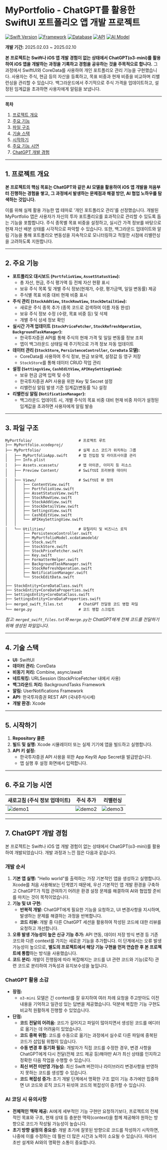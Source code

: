 # MyPortfolio - ChatGPT를 활용한 SwiftUI 포트폴리오 앱 개발 프로젝트

[![Swift Version](https://img.shields.io/badge/Swift-5.0+-orange.svg)](https://swift.org/)
[![Framework](https://img.shields.io/badge/Framework-SwiftUI-blue.svg)](https://developer.apple.com/xcode/swiftui/)
[![Database](https://img.shields.io/badge/Database-CoreData-lightgrey.svg)](https://developer.apple.com/documentation/coredata)
[![API](https://img.shields.io/badge/API-한국투자증권-yellow.svg)](https://apiportal.koreainvestment.com/)
[![AI Model](https://img.shields.io/badge/AI%20Model-ChatGPT%20(o3--mini)-green.svg)](https://openai.com/)

**개발 기간:** 2025.02.03 ~ 2025.02.10

**본 프로젝트는 Swift나 iOS 앱 개발 경험이 없는 상태에서 ChatGPT(o3-mini)를 활용하여 iOS 앱을 개발하는 과정을 기록하고 경험을 공유하는 것을 주목적으로 합니다.** 그 과정에서 SwiftUI와 CoreData를 사용하여 개인 포트폴리오 관리 기능을 구현했습니다. 사용자는 주식, 현금 등의 자산을 등록하고, 목표 비중과 현재 비중을 비교하며 리밸런싱을 관리할 수 있습니다. 백그라운드에서 주기적으로 주식 가격을 업데이트하고, 설정된 임계값을 초과하면 사용자에게 알림을 보냅니다.

---

**목차**
1.  [프로젝트 개요](#1-프로젝트-개요)
2.  [주요 기능](#2-주요-기능)
3.  [파일 구조](#3-파일-구조)
4.  [기술 스택](#4-기술-스택)
5.  [시작하기](#5-시작하기)
6.  [주요 기능 시연](#6-주요-기능-시연)
7.  [ChatGPT 개발 경험](#7-chatgpt-개발-경험)

---

## 1. 프로젝트 개요

**본 프로젝트의 핵심 목표는 ChatGPT와 같은 AI 모델을 활용하여 iOS 앱 개발을 처음부터 진행하는 경험을 쌓고, 그 과정에서 발생하는 문제점과 해결 방안, AI 협업 노하우를 탐색하는 것입니다.**

이를 위해 실제 활용 가능한 앱 테마로 '개인 포트폴리오 관리'를 선정했습니다. 개발된 MyPortfolio 앱은 사용자가 자신의 투자 포트폴리오를 효과적으로 관리할 수 있도록 돕는 기능을 포함합니다. 주식 종목별 목표 비중을 설정하고, 실시간 가격 정보를 바탕으로 현재 자산 배분 상태를 시각적으로 파악할 수 있습니다. 또한, 백그라운드 업데이트와 알림 기능을 통해 포트폴리오 변동성을 지속적으로 모니터링하고 적절한 시점에 리밸런싱을 고려하도록 지원합니다.

---

## 2. 주요 기능

*   **포트폴리오 대시보드 (`PortfolioView`, `AssetStatusView`):**
    *   총 자산, 현금, 주식 평가액 등 전체 자산 현황 표시
    *   보유 주식 목록 및 개별 주식 정보(현재가, 수량, 평가금액, 일일 변동률) 제공
    *   주식별 목표 비중 대비 현재 비중 표시
*   **주식 관리 (`StockAddView`, `StockRowView`, `StockDetailView`):**
    *   새로운 주식 종목 추가 (종목 코드로 검색하여 이름 자동 완성)
    *   보유 주식 정보 수정 (수량, 목표 비중 등) 및 삭제
    *   개별 주식 상세 정보 확인
*   **실시간 가격 업데이트 (`StockPriceFetcher`, `StockRefreshOperation`, `BackgroundTaskManager`):**
    *   한국투자증권 API를 통해 주식의 현재 가격 및 일일 변동률 정보 조회
    *   앱이 백그라운드 상태일 때 주기적으로 가격 정보 자동 업데이트
*   **데이터 관리 (`StockStore`, `PersistenceController`, `CoreData` 모델):**
    *   CoreData를 사용하여 주식 정보, 현금 보유액, 설정값 등 영구 저장
    *   `StockStore`를 통해 데이터 CRUD 작업 관리
*   **설정 (`SettingsView`, `CashEditView`, `APIKeySettingView`):**
    *   보유 현금 금액 입력 및 수정
    *   한국투자증권 API 사용을 위한 Key 및 Secret 설정
    *   리밸런싱 알림 발생 기준 임계값(변동률 %) 설정
*   **리밸런싱 알림 (`NotificationManager`):**
    *   백그라운드 업데이트 시, 개별 주식의 목표 비중 대비 현재 비중 차이가 설정된 임계값을 초과하면 사용자에게 알림 발송

---

## 3. 파일 구조

```
MyPortfolio/                     # 프로젝트 루트
├── MyPortfolio.xcodeproj/
├── MyPortfolio/                 # 실제 소스 코드가 위치하는 그룹
│   ├── MyPortfolioApp.swift     # 앱 진입점 및 라이프사이클 관리
│   ├── Info.plist
│   ├── Assets.xcassets/         # 앱 아이콘, 이미지 등 리소스
│   ├── Preview Content/         # SwiftUI 프리뷰용 데이터
│   │
│   ├── Views/                   # SwiftUI 뷰 정의
│   │   ├── ContentView.swift
│   │   ├── PortfolioView.swift
│   │   ├── AssetStatusView.swift
│   │   ├── StockRowView.swift
│   │   ├── StockAddView.swift
│   │   ├── StockDetailView.swift
│   │   ├── SettingsView.swift
│   │   ├── CashEditView.swift
│   │   └── APIKeySettingView.swift
│   │
│   └── Utilities/               # 유틸리티 및 비즈니스 로직
│       ├── PersistenceController.swift
│       ├── MyPortfolioModel.xcdatamodeld/
│       ├── Stock.swift
│       ├── StockStore.swift
│       ├── StockPriceFetcher.swift
│       ├── Key.swift
│       ├── FormatterHelper.swift
│       ├── BackgroundTaskManager.swift
│       ├── StockRefreshOperation.swift
│       ├── NotificationManager.swift
│       └── StockEditData.swift
│
├── StockEntity+CoreDataClass.swift
├── StockEntity+CoreDataProperties.swift
├── SettingsEntity+CoreDataClass.swift
├── SettingsEntity+CoreDataProperties.swift
├── merged_swift_files.txt       # ChatGPT 전달용 코드 병합 파일
└── merge.py                     # 코드 병합 스크립트
```

*참고: `merged_swift_files.txt`와 `merge.py`는 ChatGPT에게 전체 코드를 전달하기 위해 생성된 파일입니다.*

---

## 4. 기술 스택

*   **UI:** SwiftUI
*   **데이터 관리:** CoreData
*   **비동기 처리:** Combine, async/await
*   **네트워킹:** URLSession (StockPriceFetcher 내에서 사용)
*   **백그라운드 처리:** BackgroundTasks Framework
*   **알림:** UserNotifications Framework
*   **API:** 한국투자증권 REST API (국내주식시세)
*   **개발 환경:** Xcode

---

## 5. 시작하기

1.  **Repository 클론**
2.  **빌드 및 실행:** Xcode 시뮬레이터 또는 실제 기기에 앱을 빌드하고 실행합니다.
3.  **API 키 설정:**
    *   한국투자증권 API 사용을 위한 App Key와 App Secret을 발급받습니다.
    *   앱 실행 후 설정 화면에서 입력합니다.

---

## 6. 주요 기능 시연

| 새로고침 (주식 정보 업데이트) | 주식 추가 | 리밸런싱 |
| ------------------------ | -------- | -------- |
| ![demo1](https://github.com/j8n17/MyPortfolio/blob/main/demo/MyPortfolio_refresh.gif) | ![demo2](https://github.com/j8n17/MyPortfolio/blob/main/demo/MyPortfolio_add.gif) | ![demo3](https://github.com/j8n17/MyPortfolio/blob/main/demo/MyPortfolio_rebalancing.gif) |

---

## 7. ChatGPT 개발 경험

본 프로젝트는 Swift나 iOS 앱 개발 경험이 없는 상태에서 ChatGPT(o3-mini)를 활용하여 개발되었습니다. 개발 과정과 느낀 점은 다음과 같습니다.

### 개발 순서

1.  **기본 앱 실행:** "Hello world"를 출력하는 가장 기본적인 앱을 생성하고 실행합니다. Xcode를 처음 사용해보는 단계였기 때문에, 우선 기본적인 앱 개발 환경을 구축하고 ChatGPT가 직접 관여하기 어려운 환경 설정 문제를 해결하여 AI와 협업할 준비를 마치는 것이 목적이었습니다.
2.  **기능 및 UI 구현:**
    *   **반복적 개발:** ChatGPT에게 필요한 기능을 요청하고, UI 변경사항을 지시하며, 발생하는 문제를 해결하는 과정을 반복합니다.
    *   **코드 리뷰:** 개발 중 다른 ChatGPT 세션을 활용하여 작성된 코드에 대한 리뷰를 요청하고 개선합니다.
3.  **오류 발생 가능성이 높은 신규 기능 추가:** API 연동, 데이터 저장 방식 변경 등 기존 코드와 다른 context를 가지는 새로운 기능을 추가합니다. 이 단계에서는 오류 발생 가능성이 높으므로, **별도의 프로젝트에서 해당 기능 구현을 먼저 연습한 후 본 프로젝트에 통합**하는 방식을 사용했습니다.
4.  **코드 분리:** 개발이 진행됨에 따라 복잡해지는 코드를 UI 관련 코드와 기능(로직) 관련 코드로 분리하여 가독성과 유지보수성을 높입니다.

### ChatGPT 활용 소감

*   **장점:**
    *   `o3-mini` 모델은 긴 context를 잘 유지하여 여러 차례 요청을 주고받아도 이전 내용을 기억하고 일관성 있는 답변을 제공했습니다. 덕분에 복잡한 기능 구현도 비교적 원활하게 진행할 수 있었습니다.
*   **단점:**
    *   **코드 전달의 어려움:** 코드가 길어지고 파일이 많아지면서 생성된 코드를 에디터로 옮기는 데 어려움이 있었습니다.
    *   **코드 중복 위험:** 코드를 수동으로 옮기는 과정에서 실수로 다른 파일에 중복된 코드가 삽입될 위험이 있습니다.
    *   **수동 변경 후 동기화 필요:** 개발자가 직접 코드를 수정한 경우, 변경 사항을 ChatGPT에게 다시 전달(전체 코드 제공 등)해야만 AI가 최신 상태를 인지하고 정확한 다음 작업을 수행할 수 있습니다.
    *   **최신 버전 미반영 가능성:** 최신 Swift 버전이나 라이브러리 변경사항을 반영하지 못하는 코드를 생성할 수 있습니다.
    *   **코드 복잡성 증가:** 초기 개발 단계에서 명확한 구조 없이 기능 추가에만 집중하면 UI 코드와 로직 코드가 뒤섞여 코드의 복잡성이 증가할 수 있습니다.

### AI 코딩 시 유의사항

*   **전체적인 맥락 제공:** AI에게 세부적인 기능 구현만 요청하기보다, 프로젝트의 전체적인 목표와 구조, 현재 상태 등 충분한 맥락(context)을 함께 제공해야 원하는 방향으로 코드가 작성될 가능성이 높습니다.
*   **초기 방향 설정의 중요성:** 개발 초기에 잘못된 방향으로 코드를 작성하기 시작하면, 나중에 이를 수정하는 데 훨씬 더 많은 시간과 노력이 소요될 수 있습니다. 따라서 초반 설계와 AI와의 명확한 소통이 중요합니다.
